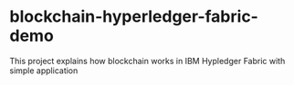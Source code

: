 # blockchain-hyperledger-fabric-demo
This project explains how blockchain works in IBM Hypledger Fabric with simple application
